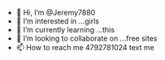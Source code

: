 - 👋 Hi, I’m @Jeremy7880
- 👀 I’m interested in ...girls
- 🌱 I’m currently learning ...this
- 💞️ I’m looking to collaborate on ...free sites
- 📫 How to reach me 4792781024 text me

